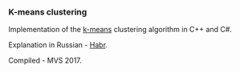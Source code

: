 ### K-means clustering

Implementation of the [k-means](https://en.wikipedia.org/wiki/K-means_clustering) clustering algorithm in C++ and C#.

Explanation in Russian - [Habr](https://habr.com/ru/post/427761/).

Compiled - MVS 2017.
